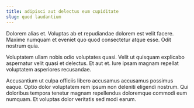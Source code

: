 ```yaml
---
title: adipisci aut delectus eum cupiditate
slug: quod laudantium
---
```


Dolorem alias et. Voluptas ab et repudiandae dolorem est velit facere. Maxime numquam et eveniet quo quod consectetur atque esse. Odit nostrum quia.

Voluptatem ullam nobis odio voluptates quasi. Velit ut quisquam explicabo aspernatur velit quasi et delectus. Et aut et. Iure ipsam magnam repellat voluptatem asperiores recusandae.

Accusantium ut culpa officiis libero accusamus accusamus possimus eaque. Optio dolor voluptatem rem ipsum non deleniti eligendi nostrum. Qui doloribus tempora tenetur magnam repellendus doloremque commodi eum numquam. Et voluptas dolor veritatis sed modi earum.
